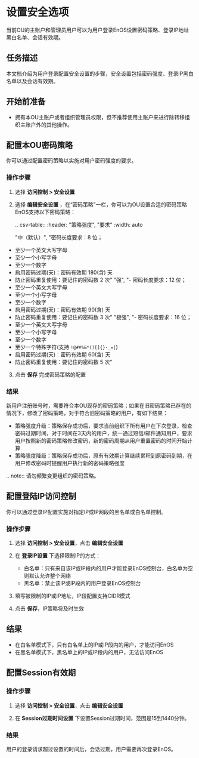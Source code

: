 # 设置安全选项
当前OU的主账户和管理员用户可以为用户登录EnOS设置密码策略、登录IP地址黑白名单、会话有效期。

## 任务描述

本文档介绍为用户登录配置安全设置的步骤，安全设置包括密码强度、登录IP黑白名单以及会话有效期。

## 开始前准备

- 拥有本OU主账户或者组织管理员权限，但不推荐使用主账户来进行除转移组织主账户外的其他操作。

## 配置本OU密码策略

你可以通过配置密码策略以实施对用户密码强度的要求。

### 操作步骤

1. 选择 **访问控制 > 安全设置**
2. 选择 **编辑安全设置** ，在“密码策略”一栏，你可以为OU设置合适的密码策略
   EnOS支持以下密码策略：

   .. csv-table::
     :header: "策略强度", "要求"
     :width: auto

     "中（默认）", "密码长度要求：8 位；
- 至少一个英文大写字母
- 至少一个小写字母
- 至少一个数字
- 启用密码过期(天)：密码有效期 180(含) 天
- 防止密码重复使用：要记住的密码数 2 次"
     "强", "- 密码长度要求：12 位；
- 至少一个英文大写字母
- 至少一个小写字母
- 至少一个数字
- 启用密码过期(天)：密码有效期 90(含) 天
- 防止密码重复使用：要记住的密码数 3 次"
     "极强", "- 密码长度要求：16 位；
- 至少一个英文大写字母
- 至少一个小写字母
- 至少一个数字
- 至少一个特殊字符(支持 `!@#¥%&*()[]{}-_=|`)
- 启用密码过期(天)：密码有效期 60(含) 天
- 防止密码重复使用：要记住的密码数 5 次"

3. 点击 **保存** 完成密码策略的配置

### 结果

新用户注册账号时，需要符合本OU现存的密码策略；如果在旧密码策略已存在的情况下，修改了密码策略，对于符合旧密码策略的用户，有如下结果：

- 策略强度升级：策略保存成功后，要求当前组织下所有用户在下次登录，检查密码过期时间，对于时间在3天内的用户，统一通过短信/邮件通知用户，要求用户按照新的密码策略修改密码，新的密码周期从用户重置密码的时间开始计算
- 策略强度降级：策略保存成功后，原有有效期计算继续累积到原密码到期，在用户修改密码时提醒用户执行新的密码策略强度

.. note:: 请勿频繁变更组织的密码策略。

## 配置登陆IP访问控制

你可以通过登录IP配置实施对指定IP或IP网段的黑名单或白名单控制。

### 操作步骤

1. 选择 **访问控制 > 安全设置**，点击 **编辑安全设置**
   
2. 在 **登录IP设置** 下选择限制IP的方式：
   - 白名单：只有来自该IP或IP段内的用户才能登录EnOS控制台，白名单为空则默认允许整个网络
   - 黑名单：禁止该IP或IP段内的用户登录EnOS控制台
  
3. 填写被限制的IP或IP地址，IP段配置支持CIDR模式

4. 点击 **保存**，IP策略将及时生效

## 结果

- 在白名单模式下，只有白名单上的IP或IP段内的用户，才能访问EnOS
- 在黑名单模式下，黑名单上的IP或IP段内的用户，无法访问EnOS

## 配置Session有效期


### 操作步骤

1. 选择 **访问控制 > 安全设置**，点击 **编辑安全设置**
   
2. 在 **Session过期时间设置** 下设置Session过期时间，范围是15到1440分钟。

### 结果

用户的登录请求超过设置的时间后，会话过期，用户需要再次登录EnOS。